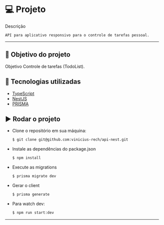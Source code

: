 # :computer: Projeto

Descrição

    API para aplicativo responsivo para o controle de tarefas pessoal.
---

## :dart: Objetivo do projeto

Objetivo
Controle de tarefas (TodoList).

## :rocket: Tecnologias utilizadas

- [TypeScript](https://www.typescriptlang.org/)
- [NestJS](https://nestjs.com/)
- [PRISMA](https://www.prisma.io/)

## :arrow_forward: Rodar o projeto

- Clone o repositório em sua máquina:
    ```sh
    $ git clone git@github.com:vinicius-rech/api-nest.git
    ```
- Instale as dependências do package.json
    ```sh
    $ npm install
    ```
- Execute as migrations
    ```sh
    $ prisma migrate dev
    ```
- Gerar o client
    ```sh
    $ prisma generate
    ```
- Para watch dev:
    ```sh
    $ npm run start:dev
    ```
---
